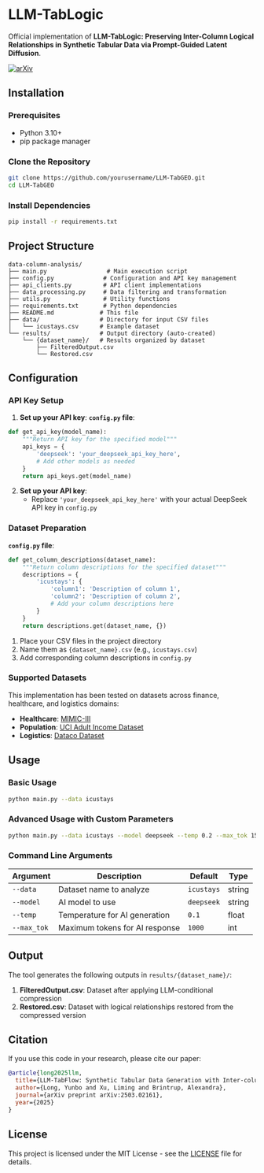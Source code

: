 # LLM-TabLogic

Official implementation of **LLM-TabLogic: Preserving Inter-Column Logical Relationships in Synthetic Tabular Data via Prompt-Guided Latent Diffusion**.

[![arXiv](https://img.shields.io/badge/arXiv-2503.02161-b31b1b.svg)](https://arxiv.org/abs/2503.02161)


## Installation

### Prerequisites

- Python 3.10+
- pip package manager

### Clone the Repository

```bash
git clone https://github.com/yourusername/LLM-TabGEO.git
cd LLM-TabGEO
```

### Install Dependencies

```bash
pip install -r requirements.txt
```

## Project Structure

```
data-column-analysis/
├── main.py                 # Main execution script
├── config.py              # Configuration and API key management
├── api_clients.py         # API client implementations
├── data_processing.py     # Data filtering and transformation
├── utils.py               # Utility functions
├── requirements.txt       # Python dependencies
├── README.md             # This file
├── data/                 # Directory for input CSV files
│   └── icustays.csv      # Example dataset
└── results/              # Output directory (auto-created)
    └── {dataset_name}/   # Results organized by dataset
        ├── FilteredOutput.csv
        └── Restored.csv
```

## Configuration

### API Key Setup

1. **Set up your API key**: 
**`config.py` file**:
```python
def get_api_key(model_name):
    """Return API key for the specified model"""
    api_keys = {
        'deepseek': 'your_deepseek_api_key_here',
        # Add other models as needed
    }
    return api_keys.get(model_name)
```

2. **Set up your API key**:
   - Replace `'your_deepseek_api_key_here'` with your actual DeepSeek API key in `config.py`

### Dataset Preparation
**`config.py` file**:
```python
def get_column_descriptions(dataset_name):
    """Return column descriptions for the specified dataset"""
    descriptions = {
        'icustays': {
            'column1': 'Description of column 1',
            'column2': 'Description of column 2',
            # Add your column descriptions here
        }
    }
    return descriptions.get(dataset_name, {})
```
1. Place your CSV files in the project directory
2. Name them as `{dataset_name}.csv` (e.g., `icustays.csv`)
3. Add corresponding column descriptions in `config.py`

### Supported Datasets

This implementation has been tested on datasets across finance, healthcare, and logistics domains:

- **Healthcare**: [MIMIC-III](https://mimic.mit.edu/)
- **Population**: [UCI Adult Income Dataset](https://archive.ics.uci.edu/ml/datasets/adult)
- **Logistics**: [Dataco Dataset](https://data.mendeley.com/datasets/8gx2fvg2k6/3)

## Usage

### Basic Usage

```bash
python main.py --data icustays
```

### Advanced Usage with Custom Parameters

```bash
python main.py --data icustays --model deepseek --temp 0.2 --max_tok 1500
```

### Command Line Arguments

| Argument | Description | Default | Type |
|----------|-------------|---------|------|
| `--data` | Dataset name to analyze | `icustays` | string |
| `--model` | AI model to use | `deepseek` | string |
| `--temp` | Temperature for AI generation | `0.1` | float |
| `--max_tok` | Maximum tokens for AI response | `1000` | int |

## Output

The tool generates the following outputs in `results/{dataset_name}/`:
1. **FilteredOutput.csv**: Dataset after applying LLM-conditional compression
2. **Restored.csv**: Dataset with logical relationships restored from the compressed version

## Citation

If you use this code in your research, please cite our paper:

```bibtex
@article{long2025llm,
  title={LLM-TabFlow: Synthetic Tabular Data Generation with Inter-column Logical Relationship Preservation},
  author={Long, Yunbo and Xu, Liming and Brintrup, Alexandra},
  journal={arXiv preprint arXiv:2503.02161},
  year={2025}
}
```
## License

This project is licensed under the MIT License - see the [LICENSE](LICENSE) file for details.

